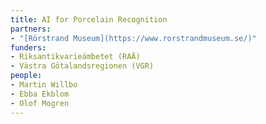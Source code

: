 ```yaml
---
title: AI for Porcelain Recognition
partners:
- "[Rörstrand Museum](https://www.rorstrandmuseum.se/)"
funders:
- Riksantikvarieämbetet (RAÄ)
- Västra Götalandsregionen (VGR)
people:
- Martin Willbo
- Ebba Ekblom
- Olof Mogren
---
```


